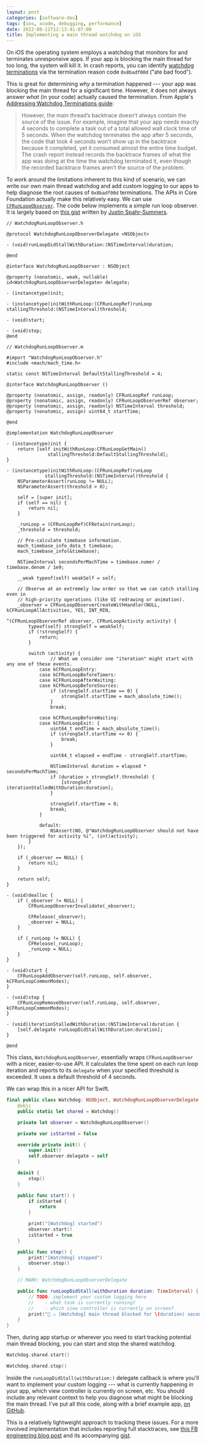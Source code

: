 ```yaml
---
layout: post
categories: [software-dev]
tags: [ios, xcode, debugging, performance]
date: 2022-08-11T12:13:41-07:00
title: Implementing a main thread watchdog on iOS
---
```


On iOS the operating system employs a watchdog that monitors for and terminates unresponsive apps. If your app is blocking the main thread for too long, the system will kill it. In crash reports, you can identify [watchdog terminations](https://developer.apple.com/documentation/xcode/addressing-watchdog-terminations) via the termination reason code `0x8badf00d` ("ate bad food").

<!--excerpt-->

This is great for determining _why_ a termination happened --- your app was blocking the main thread for a significant time. However, it does not always answer _what_ (in your code) actually caused the termination. From Apple's [Addressing Watchdog Terminations guide](https://developer.apple.com/documentation/xcode/addressing-watchdog-terminations):

> However, the main thread’s backtrace doesn’t always contain the source of the issue. For example, imagine that your app needs exactly 4 seconds to complete a task out of a total allowed wall clock time of 5 seconds. When the watchdog terminates the app after 5 seconds, the code that took 4 seconds won’t show up in the backtrace because it completed, yet it consumed almost the entire time budget. The crash report instead records the backtrace frames of what the app was doing at the time the watchdog terminated it, even though the recorded backtrace frames aren’t the source of the problem.

To work around the limitations inherent to this kind of scenario, we can write our own main thread watchdog and add custom logging to our apps to help diagnose the root causes of `0x8badf00d` terminations. The APIs in Core Foundation actually make this relatively easy. We can use [`CFRunLoopObserver`](https://developer.apple.com/documentation/corefoundation/cfrunloopobserver-ri3). The code below implements a simple run loop observer. It is largely based on [this gist](https://gist.github.com/jspahrsummers/419266f5231832602bec) written by [Justin Spahr-Summers](https://github.com/jspahrsummers).

```objc
// WatchdogRunLoopObserver.h

@protocol WatchdogRunLoopObserverDelegate <NSObject>

- (void)runLoopDidStallWithDuration:(NSTimeInterval)duration;

@end

@interface WatchdogRunLoopObserver : NSObject

@property (nonatomic, weak, nullable) id<WatchdogRunLoopObserverDelegate> delegate;

- (instancetype)init;

- (instancetype)initWithRunLoop:(CFRunLoopRef)runLoop stallingThreshold:(NSTimeInterval)threshold;

- (void)start;

- (void)stop;
@end
```

```objc
// WatchdogRunLoopObserver.m

#import "WatchdogRunLoopObserver.h"
#include <mach/mach_time.h>

static const NSTimeInterval DefaultStallingThreshold = 4;

@interface WatchdogRunLoopObserver ()

@property (nonatomic, assign, readonly) CFRunLoopRef runLoop;
@property (nonatomic, assign, readonly) CFRunLoopObserverRef observer;
@property (nonatomic, assign, readonly) NSTimeInterval threshold;
@property (nonatomic, assign) uint64_t startTime;

@end

@implementation WatchdogRunLoopObserver

- (instancetype)init {
    return [self initWithRunLoop:CFRunLoopGetMain()
               stallingThreshold:DefaultStallingThreshold];
}

- (instancetype)initWithRunLoop:(CFRunLoopRef)runLoop
              stallingThreshold:(NSTimeInterval)threshold {
    NSParameterAssert(runLoop != NULL);
    NSParameterAssert(threshold > 0);

    self = [super init];
    if (self == nil) {
        return nil;
    }

    _runLoop = (CFRunLoopRef)CFRetain(runLoop);
    _threshold = threshold;

    // Pre-calculate timebase information.
    mach_timebase_info_data_t timebase;
    mach_timebase_info(&timebase);

    NSTimeInterval secondsPerMachTime = timebase.numer / timebase.denom / 1e9;

    __weak typeof(self) weakSelf = self;

    // Observe at an extremely low order so that we can catch stalling even in
    // high-priority operations (like UI redrawing or animation).
    _observer = CFRunLoopObserverCreateWithHandler(NULL, kCFRunLoopAllActivities, YES, INT_MIN,
                                                   ^(CFRunLoopObserverRef observer, CFRunLoopActivity activity) {
        typeof(self) strongSelf = weakSelf;
        if (!strongSelf) {
            return;
        }

        switch (activity) {
                // What we consider one "iteration" might start with any one of these events.
            case kCFRunLoopEntry:
            case kCFRunLoopBeforeTimers:
            case kCFRunLoopAfterWaiting:
            case kCFRunLoopBeforeSources:
                if (strongSelf.startTime == 0) {
                    strongSelf.startTime = mach_absolute_time();
                }
                break;

            case kCFRunLoopBeforeWaiting:
            case kCFRunLoopExit: {
                uint64_t endTime = mach_absolute_time();
                if (strongSelf.startTime <= 0) {
                    break;
                }

                uint64_t elapsed = endTime - strongSelf.startTime;

                NSTimeInterval duration = elapsed * secondsPerMachTime;
                if (duration > strongSelf.threshold) {
                    [strongSelf iterationStalledWithDuration:duration];
                }

                strongSelf.startTime = 0;
                break;
            }

            default:
                NSAssert(NO, @"WatchdogRunLoopObserver should not have been triggered for activity %i", (int)activity);
        }
    });

    if (_observer == NULL) {
        return nil;
    }

    return self;
}

- (void)dealloc {
    if (_observer != NULL) {
        CFRunLoopObserverInvalidate(_observer);

        CFRelease(_observer);
        _observer = NULL;
    }

    if (_runLoop != NULL) {
        CFRelease(_runLoop);
        _runLoop = NULL;
    }
}

- (void)start {
    CFRunLoopAddObserver(self.runLoop, self.observer, kCFRunLoopCommonModes);
}

- (void)stop {
    CFRunLoopRemoveObserver(self.runLoop, self.observer, kCFRunLoopCommonModes);
}

- (void)iterationStalledWithDuration:(NSTimeInterval)duration {
    [self.delegate runLoopDidStallWithDuration:duration];
}

@end
```

This class, `WatchdogRunLoopObserver`, essentially wraps `CFRunLoopObserver` with a nicer, easier-to-use API. It calculates the time spent on each run loop iteration and reports to its `delegate` when your specified threshold is exceeded. It uses a default threshold of 4 seconds.

We can wrap this in a nicer API for Swift.

```swift
final public class Watchdog: NSObject, WatchdogRunLoopObserverDelegate {
    @objc
    public static let shared = Watchdog()

    private let observer = WatchdogRunLoopObserver()

    private var isStarted = false

    override private init() {
        super.init()
        self.observer.delegate = self
    }

    deinit {
        stop()
    }

    public func start() {
        if isStarted {
            return
        }

        print("[Watchdog] started")
        observer.start()
        isStarted = true
    }

    public func stop() {
        print("[Watchdog] stopped")
        observer.stop()
    }

    // MARK: WatchdogRunLoopObserverDelegate

    public func runLoopDidStall(withDuration duration: TimeInterval) {
        // TODO: implement your custom logging here
        //    - what task is currently running?
        //    - which view controller is currently on screen?
        print("🚫 ⚠️ [Watchdog] main thread blocked for \(duration) seconds")
    }
}
```

Then, during app startup or wherever you need to start tracking potential main thread blocking, you can start and stop the shared watchdog.

```swift
Watchdog.shared.start()

Watchdog.shared.stop()
```

Inside the `runLoopDidStall(withDuration:)` delegate callback is where you'll want to implement your custom logging --- what is currently happening in your app, which view controller is currently on screen, etc. You should include any relevant context to help you diagnose what might be blocking the main thread. I've put all this code, along with a brief example app, [on GitHub](https://github.com/jessesquires/ios-watchdog).

This is a relatively lightweight approach to tracking these issues. For a more involved implementation that includes reporting full stacktraces, see [this FB engineering blog post](https://engineering.fb.com/2015/06/25/ios/delivering-high-scroll-performance/) and its accompanying [gist](https://gist.github.com/clementgenzmer/4ff6c51224089cc65e9b).

